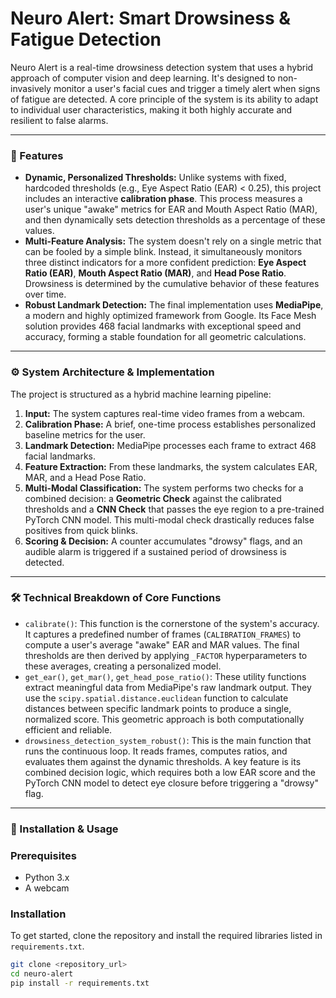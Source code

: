 # Neuro Alert: Smart Drowsiness & Fatigue Detection

Neuro Alert is a real-time drowsiness detection system that uses a hybrid approach of computer vision and deep learning. It's designed to non-invasively monitor a user's facial cues and trigger a timely alert when signs of fatigue are detected. A core principle of the system is its ability to adapt to individual user characteristics, making it both highly accurate and resilient to false alarms.

---

### 🌟 Features

* **Dynamic, Personalized Thresholds:** Unlike systems with fixed, hardcoded thresholds (e.g., Eye Aspect Ratio (EAR) < 0.25), this project includes an interactive **calibration phase**. This process measures a user's unique "awake" metrics for EAR and Mouth Aspect Ratio (MAR), and then dynamically sets detection thresholds as a percentage of these values.
* **Multi-Feature Analysis:** The system doesn't rely on a single metric that can be fooled by a simple blink. Instead, it simultaneously monitors three distinct indicators for a more confident prediction: **Eye Aspect Ratio (EAR)**, **Mouth Aspect Ratio (MAR)**, and **Head Pose Ratio**. Drowsiness is determined by the cumulative behavior of these features over time.
* **Robust Landmark Detection:** The final implementation uses **MediaPipe**, a modern and highly optimized framework from Google. Its Face Mesh solution provides 468 facial landmarks with exceptional speed and accuracy, forming a stable foundation for all geometric calculations.

---

### ⚙️ System Architecture & Implementation

The project is structured as a hybrid machine learning pipeline:

1.  **Input:** The system captures real-time video frames from a webcam.
2.  **Calibration Phase:** A brief, one-time process establishes personalized baseline metrics for the user.
3.  **Landmark Detection:** MediaPipe processes each frame to extract 468 facial landmarks.
4.  **Feature Extraction:** From these landmarks, the system calculates EAR, MAR, and a Head Pose Ratio.
5.  **Multi-Modal Classification:** The system performs two checks for a combined decision: a **Geometric Check** against the calibrated thresholds and a **CNN Check** that passes the eye region to a pre-trained PyTorch CNN model. This multi-modal check drastically reduces false positives from quick blinks.
6.  **Scoring & Decision:** A counter accumulates "drowsy" flags, and an audible alarm is triggered if a sustained period of drowsiness is detected.

---

### 🛠️ Technical Breakdown of Core Functions

* `calibrate()`: This function is the cornerstone of the system's accuracy. It captures a predefined number of frames (`CALIBRATION_FRAMES`) to compute a user's average "awake" EAR and MAR values. The final thresholds are then derived by applying `_FACTOR` hyperparameters to these averages, creating a personalized model.
* `get_ear()`, `get_mar()`, `get_head_pose_ratio()`: These utility functions extract meaningful data from MediaPipe's raw landmark output. They use the `scipy.spatial.distance.euclidean` function to calculate distances between specific landmark points to produce a single, normalized score. This geometric approach is both computationally efficient and reliable.
* `drowsiness_detection_system_robust()`: This is the main function that runs the continuous loop. It reads frames, computes ratios, and evaluates them against the dynamic thresholds. A key feature is its combined decision logic, which requires both a low EAR score and the PyTorch CNN model to detect eye closure before triggering a "drowsy" flag.

---

### 🚀 Installation & Usage

### **Prerequisites**

* Python 3.x
* A webcam

### **Installation**

To get started, clone the repository and install the required libraries listed in `requirements.txt`.

```bash
git clone <repository_url>
cd neuro-alert
pip install -r requirements.txt

